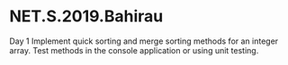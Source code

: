 # NET.S.2019.Bahirau

Day 1
Implement quick sorting and merge sorting methods for an integer array. 
Test methods in the console application or using unit testing.